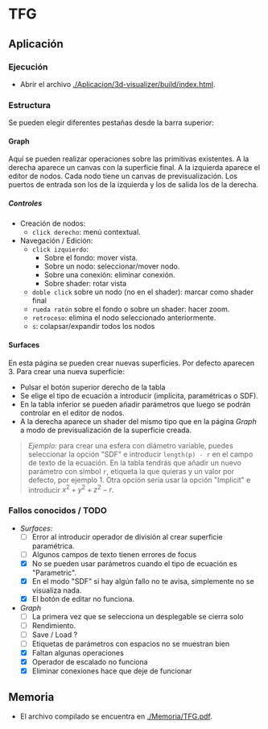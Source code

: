# TFG

## Aplicación

### Ejecución

- Abrir el archivo [./Aplicacion/3d-visualizer/build/index.html](./Aplicacion/3d-visualizer/build/index.html).

### Estructura
Se pueden elegir diferentes pestañas desde la barra superior:
#### Graph
Aquí se pueden realizar operaciones sobre las primitivas existentes. A la derecha aparece un canvas con la superficie final. A la izquierda aparece el editor de nodos. Cada nodo tiene un canvas de previsualización. Los puertos de entrada son los de la izquierda y los de salida los de la derecha.

##### Controles
- Creación de nodos:
  - `click derecho`:  menú contextual.
- Navegación / Edición:
  - `click izquierdo`: 
    - Sobre el fondo: mover vista.
    - Sobre un nodo: seleccionar/mover nodo.
    - Sobre una conexión: eliminar conexión.
    - Sobre shader: rotar vista
  - `doble click` sobre un nodo (no en el shader): marcar como shader final
  - `rueda ratón` sobre el fondo o sobre un shader: hacer zoom.
  - `retroceso`: elimina el nodo seleccionado anteriormente.
  - `s`: colapsar/expandir todos los nodos

#### Surfaces
En esta página se pueden crear nuevas superficies. Por defecto aparecen 3. Para crear una nueva superficie:
- Pulsar el botón superior derecho de la tabla
- Se elige el tipo de ecuación a introducir (implícita, paramétricas o SDF).
- En la tabla inferior se pueden añadir parámetros que luego se podrán controlar en el editor de nodos.
- A la derecha aparece un shader del mismo tipo que en la página *Graph* a modo de previsualización de la superficie creada.

> *Ejemplo:* para crear una esfera con diámetro variable, puedes seleccionar la opción "SDF" e introducir `length(p) - r` en el campo de texto de la ecuación. En la tabla tendrás que añadir un nuevo parámetro con símbol `r`, etiqueta la que quieras y un valor por defecto, por ejemplo $1$. Otra opción sería usar la opción "Implicit" e introducir $x^2+y^2+z^2-r$.

### Fallos conocidos / TODO

- *Surfaces*:
  - [ ] Error al introducir operador de división al crear superficie paramétrica.
  - [ ] Algunos campos de texto tienen errores de focus
  - [x] No se pueden usar parámetros cuando el tipo de ecuación es "Parametric". 
  - [x] En el modo "SDF" si hay algún fallo no te avisa, simplemente no se visualiza nada.
  - [x] El botón de editar no funciona.
  
- *Graph*
  - [ ] La primera vez que se selecciona un desplegable se cierra solo
  - [ ] Rendimiento.
  - [ ] Save / Load ?
  - [ ] Etiquetas de parámetros con espacios no se muestran bien
  - [x] Faltan algunas operaciones
  - [x] Operador de escalado no funciona
  - [x] Eliminar conexiones hace que deje de funcionar

## Memoria
- El archivo compilado se encuentra en [./Memoria/TFG.pdf](./Memoria/TFG.pdf).


